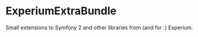 ExperiumExtraBundle
============

Small extensions to Symfony 2 and other libraries from (and for :) Experium.
